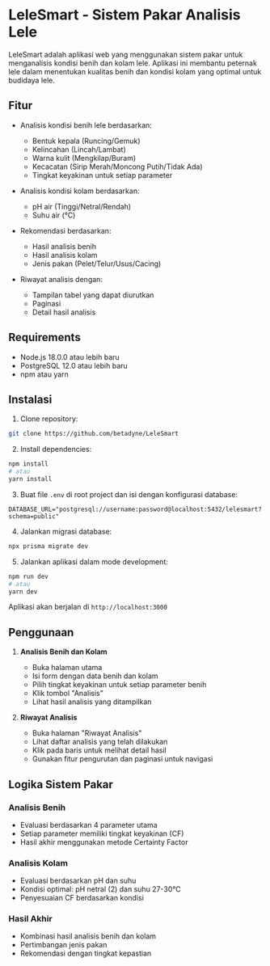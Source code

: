 # LeleSmart - Sistem Pakar Analisis Lele

LeleSmart adalah aplikasi web yang menggunakan sistem pakar untuk menganalisis kondisi benih dan kolam lele. Aplikasi ini membantu peternak lele dalam menentukan kualitas benih dan kondisi kolam yang optimal untuk budidaya lele.

## Fitur

- Analisis kondisi benih lele berdasarkan:
  - Bentuk kepala (Runcing/Gemuk)
  - Kelincahan (Lincah/Lambat)
  - Warna kulit (Mengkilap/Buram)
  - Kecacatan (Sirip Merah/Moncong Putih/Tidak Ada)
  - Tingkat keyakinan untuk setiap parameter

- Analisis kondisi kolam berdasarkan:
  - pH air (Tinggi/Netral/Rendah)
  - Suhu air (°C)

- Rekomendasi berdasarkan:
  - Hasil analisis benih
  - Hasil analisis kolam
  - Jenis pakan (Pelet/Telur/Usus/Cacing)

- Riwayat analisis dengan:
  - Tampilan tabel yang dapat diurutkan
  - Paginasi
  - Detail hasil analisis

## Requirements

- Node.js 18.0.0 atau lebih baru
- PostgreSQL 12.0 atau lebih baru
- npm atau yarn

## Instalasi

1. Clone repository:
```bash
git clone https://github.com/betadyne/LeleSmart
```

2. Install dependencies:
```bash
npm install
# atau
yarn install
```

3. Buat file `.env` di root project dan isi dengan konfigurasi database:
```env
DATABASE_URL="postgresql://username:password@localhost:5432/lelesmart?schema=public"
```

4. Jalankan migrasi database:
```bash
npx prisma migrate dev
```

5. Jalankan aplikasi dalam mode development:
```bash
npm run dev
# atau
yarn dev
```

Aplikasi akan berjalan di `http://localhost:3000`

## Penggunaan

1. **Analisis Benih dan Kolam**
   - Buka halaman utama
   - Isi form dengan data benih dan kolam
   - Pilih tingkat keyakinan untuk setiap parameter benih
   - Klik tombol "Analisis"
   - Lihat hasil analisis yang ditampilkan

2. **Riwayat Analisis**
   - Buka halaman "Riwayat Analisis"
   - Lihat daftar analisis yang telah dilakukan
   - Klik pada baris untuk melihat detail hasil
   - Gunakan fitur pengurutan dan paginasi untuk navigasi

## Logika Sistem Pakar

### Analisis Benih
- Evaluasi berdasarkan 4 parameter utama
- Setiap parameter memiliki tingkat keyakinan (CF)
- Hasil akhir menggunakan metode Certainty Factor

### Analisis Kolam
- Evaluasi berdasarkan pH dan suhu
- Kondisi optimal: pH netral (2) dan suhu 27-30°C
- Penyesuaian CF berdasarkan kondisi

### Hasil Akhir
- Kombinasi hasil analisis benih dan kolam
- Pertimbangan jenis pakan
- Rekomendasi dengan tingkat kepastian
